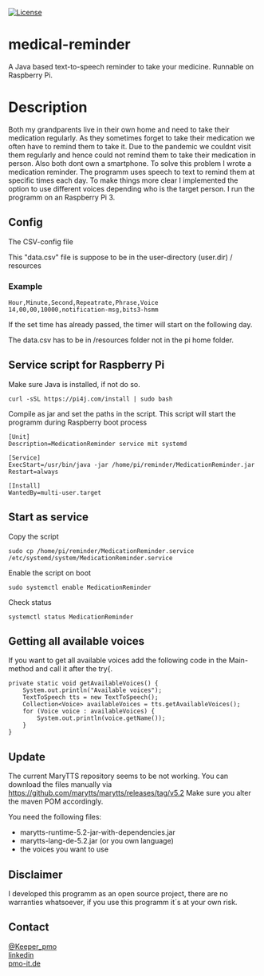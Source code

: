 [![License](https://img.shields.io/badge/License-Apache%202.0-green.svg)](https://opensource.org/licenses/Apache-2.0)

# medical-reminder
A Java based text-to-speech reminder to take your medicine. Runnable on Raspberry Pi.

# Description
Both my grandparents live in their own home and need to take their medication regularly. As they sometimes forget to take their medication we often have to remind them to take it. Due to the pandemic we couldnt visit them regularly and hence could not remind them to take their medication in person. Also both dont own a smartphone. To solve this problem I wrote a medication reminder. The programm uses speech to text to remind them at specific times each day. To make things more clear I implemented the option to use different voices depending who is the target person. I run the programm on an Raspberry Pi 3.


## Config
The CSV-config file

This "data.csv" file is suppose to be in the user-directory (user.dir) / resources

### Example
```
Hour,Minute,Second,Repeatrate,Phrase,Voice
14,00,00,10000,notification-msg,bits3-hsmm
```
If the set time has already passed, the timer will start on the following day.

The data.csv has to be in /resources folder not in the pi home folder.

## Service script for Raspberry Pi
Make sure Java is installed, if not do so.

```
curl -sSL https://pi4j.com/install | sudo bash
```

Compile as jar and set the paths in the script.
This script will start the programm during Raspberry boot process

```
[Unit]
Description=MedicationReminder service mit systemd

[Service]
ExecStart=/usr/bin/java -jar /home/pi/reminder/MedicationReminder.jar
Restart=always

[Install]
WantedBy=multi-user.target
```

## Start as service
Copy the script
```
sudo cp /home/pi/reminder/MedicationReminder.service /etc/systemd/system/MedicationReminder.service
```

Enable the script on boot
```
sudo systemctl enable MedicationReminder
```

Check status
```
systemctl status MedicationReminder
```

## Getting all available voices
If you want to get all available voices add the following code in the Main-method and call it after the try{.

```
private static void getAvailableVoices() {
	System.out.println("Available voices");
	TextToSpeech tts = new TextToSpeech();
	Collection<Voice> availableVoices = tts.getAvailableVoices();
	for (Voice voice : availableVoices) {
		System.out.println(voice.getName());
	}
}
```

## Update
The current MaryTTS repository seems to be not working. You can download the files manually via https://github.com/marytts/marytts/releases/tag/v5.2
Make sure you alter the maven POM accordingly.

You need the following files:
- marytts-runtime-5.2-jar-with-dependencies.jar
- marytts-lang-de-5.2.jar (or you own language)
- the voices you want to use


## Disclaimer
I developed this programm as an open source project, there are no warranties whatsoever, if you use this programm it´s at your own risk.

## Contact
[@Keeper_pmo](https://twitter.com/Keeper_pmo)  
[linkedin](https://www.linkedin.com/in/pascal-moll-14980520b/)  
[pmo-it.de](https://pmo-it.de)
